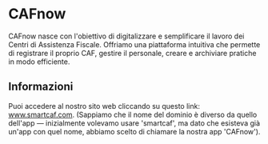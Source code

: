 # CAFnow

CAFnow nasce con l'obiettivo di digitalizzare e semplificare il lavoro dei Centri di Assistenza Fiscale. Offriamo una piattaforma intuitiva che permette di registrare il proprio CAF, gestire il personale, creare e archiviare pratiche in modo efficiente.

## Informazioni

Puoi accedere al nostro sito web cliccando su questo link: www.smartcaf.com. (Sappiamo che il nome del dominio è diverso da quello dell'app — inizialmente volevamo usare 'smartcaf', ma dato che esisteva già un'app con quel nome, abbiamo scelto di chiamare la nostra app 'CAFnow').
